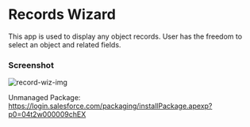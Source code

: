 # Records Wizard
This app is used to display any object records. User has the freedom to select an object and related fields.

### Screenshot
![record-wiz-img](https://user-images.githubusercontent.com/55832394/215087916-89eb751a-550b-44f9-855c-02823ce90f79.png)

Unmanaged Package: 	https://login.salesforce.com/packaging/installPackage.apexp?p0=04t2w000009chEX
